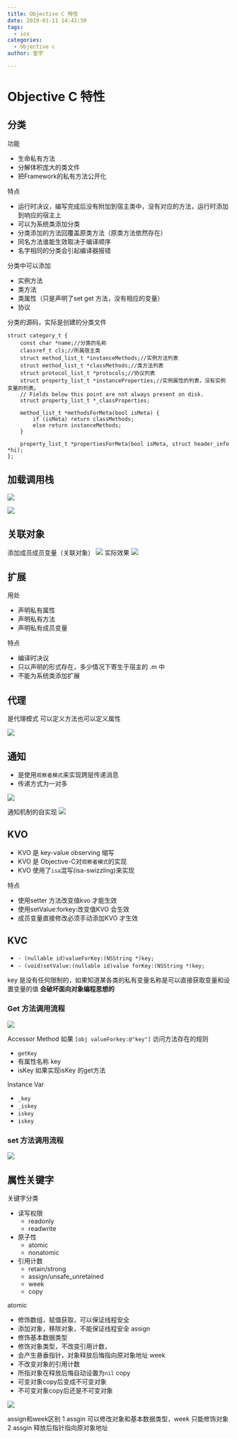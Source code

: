 ```yaml
---
title: Objective C 特性
date: 2019-01-11 14:41:50
tags:
  - ios
categories:
  - Objective c
author: 奎宇

---
```

# Objective C 特性
## 分类
功能
- 生命私有方法
- 分解体积庞大的类文件
- 把Framework的私有方法公开化

特点
- 运行时决议，编写完成后没有附加到宿主类中，没有对应的方法，运行时添加到响应的宿主上
- 可以为系统类添加分类
- 分类添加的方法回覆盖原类方法（原类方法依然存在）
- 同名方法谁能生效取决于编译顺序
- 名字相同的分类会引起编译器报错

分类中可以添加
- 实例方法
- 类方法
- 类属性（只是声明了set get 方法，没有相应的变量）
- 协议
<!--more-->
分类的源码，实际是创建的分类文件
```
struct category_t {
    const char *name;//分类的名称 
    classref_t cls;//所属宿主类
    struct method_list_t *instanceMethods;//实例方法列表
    struct method_list_t *classMethods;//类方法列表
    struct protocol_list_t *protocols;//协议列表
    struct property_list_t *instanceProperties;//实例属性的列表，没有实例变量的列表。
    // Fields below this point are not always present on disk.
    struct property_list_t *_classProperties;

    method_list_t *methodsForMeta(bool isMeta) {
        if (isMeta) return classMethods;
        else return instanceMethods;
    }

    property_list_t *propertiesForMeta(bool isMeta, struct header_info *hi);
};
```

## 加载调用栈
![](https://kuiyu-1258489344.cos.ap-chengdu.myqcloud.com/Objective-C/objectloadstate.png)

![](https://kuiyu-1258489344.cos.ap-chengdu.myqcloud.com/Objective-C/loadmaps.png)

## 关联对象
添加成员成员变量（关联对象）
![](https://kuiyu-1258489344.cos.ap-chengdu.myqcloud.com/Objective-C/associatedmap.png)
实际效果
![](https://kuiyu-1258489344.cos.ap-chengdu.myqcloud.com/Objective-C/associatedresult.png)


## 扩展
用处
- 声明私有属性
- 声明私有方法
- 声明私有成员变量

特点
- 编译时决议
- 只以声明的形式存在，多少情况下寄生于宿主的 .m 中
- 不能为系统类添加扩展

## 代理
是代理模式
可以定义方法也可以定义属性

![](https://kuiyu-1258489344.cos.ap-chengdu.myqcloud.com/Objective-C/delegate.png)

## 通知

- 是使用`观察者模式`来实现跨层传递消息
- 传递方式为一对多

![](https://kuiyu-1258489344.cos.ap-chengdu.myqcloud.com/Objective-C/associatedmap.png)

通知机制的自实现
![](https://kuiyu-1258489344.cos.ap-chengdu.myqcloud.com/Objective-C/notiimplementation.png)

## KVO

- KVO 是 key-value observing 缩写
- KVO 是 Objective-C对`观察者模式`的实现
- KVO 使用了`isa`混写(isa-swizzling)来实现

特点
- 使用setter 方法改变值kvo 才能生效
- 使用setValue:forkey:改变值KVO 会生效
- 成员变量直接修改必须手动添加KVO 才生效

## KVC

- `- (nullable id)valueForKey:(NSString *)key;`
- `- (void)setValue:(nullable id)value forKey:(NSString *)key;`

key 是没有任何限制的，如果知道某各类的私有变量名称是可以直接获取变量和设置变量的值
**会破坏面向对象编程思想的**

### Get 方法调用流程

![](https://kuiyu-1258489344.cos.ap-chengdu.myqcloud.com/Objective-C/getresult.png)

Accessor Method
如果 `[obj valueForkey:@"key"]` 访问方法存在的规则
- `getKey`
- 有属性名称 key
- isKey 如果实现isKey 的get方法

Instance Var
- `_key`
- `_iskey`
- `iskey`
- `iskey`

### set 方法调用流程
![](https://kuiyu-1258489344.cos.ap-chengdu.myqcloud.com/Objective-C/getprogress.png)

## 属性关键字

关键字分类
- 读写权限
    - readonly
    - readwrite
- 原子性
    - atomic
    - nonatomic
- 引用计数
    - retain/strong
    - assign/unsafe_unretained
    - week
    - copy

atomic 
- 修饰数组，赋值获取，可以保证线程安全
- 添加对象，移除对象，不能保证线程安全
assign 
- 修饰基本数据类型
- 修饰对象类型，不改变引用计数，
- 会产生悬垂指针，对象释放后悔指向原对象地址
week
- 不改变对象的引用计数
- 所指对象在释放后悔自动设置为`nil`
copy
- 可变对象copy后变成不可变对象
- 不可变对象copy后还是不可变对象

![](https://kuiyu-1258489344.cos.ap-chengdu.myqcloud.com/Objective-C/copyresult.png)

assign和week区别
1 assgin 可以修改对象和基本数据类型，week 只能修饰对象
2 assgin 释放后指针指向原对象地址



